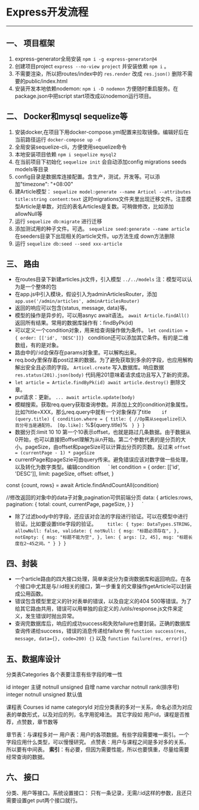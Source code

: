  # Express开发流程
---
## 一、 项目框架
1. express-generator全局安装 ` npm i -g express-generator@4 ` 
2. 创建项目project ` express --no-view project ` 并安装依赖 ` npm i ` 。
3. 不需要渲染，所以把routes/index中的 ` res.render ` 改成 ` res.json() ` 删除不需要的public/index.html
4. 安装开发本地依赖nodemon: ` npm i -D nodemon ` 方便随时重启服务。在package.json中把script start项改成以nodemon运行项目。

## 二、 Docker和mysql sequelize等

1. 安装docker,在项目下用docker-compose.yml配置来拉取镜像。编辑好后在当前路径运行 ` docker-compose up -d ` 
2. 全局安装sequelize-cli，方便使用sequelize命令
3. 本地安装项目依赖 ` npm i sequelize mysql2 ` 
4. 在当前项目下初始化 ` sequelize init ` 会自动添加config migrations seeds models等目录
5. config目录是数据库连接配置。含生产，测试，开发等。可以添加"timezone": "+08:00"
6. 建Article模型： ` sequelize model:generate --name Articel --attributes title:string content:text ` 这时migrations文件夹里出现迁移文件。注意模型Article是单数，对应的表名Articles是复数。可稍做修改，比如添加allowNull等
7. 运行 ` sequelize db:migrate ` 进行迁移
8. 添加测试用的种子文件。可选。 ` sequelize seed:generate --name article ` 在seeders目录下出现相关的article文件。up方法生成 down方法删除
9. 运行 ` sequelize db:seed --seed xxx-article ` 

## 三、 路由
- 在routes目录下新建articles.js文件，引入模型 ` ../../models ` 注：模型可以认为是一个整体的包
- 在app.js中引入模块，假设引入为adminArticlesRouter，添加 ` app.use('/admin/articles', adminArticlesRouter) ` 
- 返回的响应可以包含{status, message, data}等。
- 模型的操作是异步的，可以用asnyc await语法。 ` await Article.findAll() ` 返回所有结果。常用的数据库操作有：findByPk(id) 
- 可以定义一个condition对象，用来给查询操作做为条件。 ` let condition = { order: [['id', 'DESC']]}  `  condition还可以添加其它条件。有的是二维数组，有的是对象。
- 路由中的/:id会保存在params对象里。可以解构出来。
- req.body里保存着post过来的数据。为了避免获取到多余的字段，也应用解构解出安全且必须的字段。 ` Articel.create ` 写入数据库。响应数据 ` res.status(201).json(body) ` 代码用201意味着请求成功且写入了新的资源。
- ` let article = Article.findByPk(id) await article.destroy() ` 删除文章。
- put请求：更新。 ` ... await article.update(body) ` 
- 模糊搜索。获取req.query获取查询参数。并添加上文的condition对象属性。比如?title=XXX，那么req.query中就有一个对象保存了title
 `  `  ` 
if (query.title) {
    condition.where = {
        title: {
            //Op需从sequelize引入 百分号当是通配符。
            [Op.like]: ` %${query.title}% ` 
        }
    }
 }
 `  `  ` 
- 数据分页:limit 10 10 第一个10表示offset，也就是路过几条数据。由于数据从0开始，也可以直接把offset理解为从n开始。第二个参数代表的是分页的大小。pageSize，由offset和pageSize可以计算出分页的页数。反过来 ` offset = (currentPage - 1) * pageSize ` 
- currentPage和pageSzie可由query传来。避免错误应该对数字做一些处理，以及转化为数字类型。编辑condition
 `  `  ` 
let condition = { 
    order: [['id', 'DESC']],
    limit: pageSize,
    offset: offset,
}

const {count, rows} = await Article.findAndCountAll(condition)

//修改返回的对象中的data子对象,pagination可供前端分页
data: {
    articles:rows,
    pagination: {
        total: count,
        currentPage,
        pageSize,
    }
}
 `  `  ` 
- 除了过滤body中的字段，还应该对合法的字段进行验证。可以在模型中进行验证。比如要设置title字段的验证。
 `  `  ` 
title: {
      type: DataTypes.STRING,
      allowNull: false,
      validate: {
        notNull: {
          msg: "标题必须存在",
        },
        notEmpty: {
          msg: "标题不能为空",
        },
        len: {
          args: [2, 45],
          msg: "标题长度在2~45之间。"
        }
      }
    }
 `  `  ` 
## 四、封装
- 一个article路由的四大接口处理，简单来说分为查询数据库和返回响应。在各个接口中尤其是与/:id相关的接口，第一步重复的文章操作getArticle可以封装成公用函数。
- 错误包含模型里定义的针对表单的错误，以及自定义的404 500等错误。为了给其它路由共用，错误可以用单独的自定义的./utils/response.js文件来定义，发生错误时抛出异常。
- 查询完数据库后，响应的成功success和失败failure也要封装。正确的数据库查询传递给success，错误的消息传递给failure 例 ` function success(res, message, data={}, code=200) {} ` 以及 ` function failure(res, error){} ` 

## 五、数据库设计
分类表Categories 各个表要注意有些字段的唯一性

id integer 主键 notnull unsigned 自增
name varchar notnull
rank(排序号) integer notnull unsigned 默认值

课程表 Courses
id
name
categoryId 对应分类表的多对一关系，命名必须为对应表的单数形式，以及对应的列，名字用驼峰法。
其它字段如 用户id，课程是否推荐，点赞数，章节数等

章节表：与课程多对一
用户表：用户的各项数据。有些字段需要唯一索引。一个字段应用什么类型，可以慢慢研究。
点赞表：用户与课程之间是多对多的关系，所以要有中间表。
**索引**：有必要，但因为需要性能，所以也要慎重，尽量给需要经常查询的数据。

## 六、 接口
分类、用户等接口。系统设置接口： 只有一条记录，无需/:id这样的参数，且还只需要设置get put两个接口就行。
